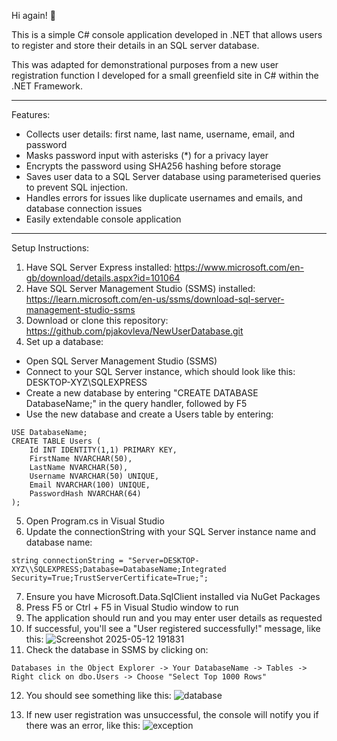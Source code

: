 Hi again! 🤠

This is a simple C# console application developed in .NET that allows users to register and store their details in an SQL server database. 

This was adapted for demonstrational purposes from a new user registration function I developed for a small greenfield site in C# within the .NET Framework.

---

Features:
- Collects user details: first name, last name, username, email, and password
- Masks password input with asterisks (*) for a privacy layer
- Encrypts the password using SHA256 hashing before storage
- Saves user data to a SQL Server database using parameterised queries to prevent SQL injection. 
- Handles errors for issues like duplicate usernames and emails, and database connection issues 
- Easily extendable console application
  
---

Setup Instructions:

1. Have SQL Server Express installed: https://www.microsoft.com/en-gb/download/details.aspx?id=101064
2. Have SQL Server Management Studio (SSMS) installed: https://learn.microsoft.com/en-us/ssms/download-sql-server-management-studio-ssms
3. Download or clone this repository: https://github.com/pjakovleva/NewUserDatabase.git
4. Set up a database:
- Open SQL Server Management Studio (SSMS)
- Connect to your SQL Server instance, which should look like this: DESKTOP-XYZ\SQLEXPRESS
- Create a new database by entering "CREATE DATABASE DatabaseName;" in the query handler, followed by F5
- Use the new database and create a Users table by entering:
```
USE DatabaseName;
CREATE TABLE Users (
    Id INT IDENTITY(1,1) PRIMARY KEY,
    FirstName NVARCHAR(50),
    LastName NVARCHAR(50),
    Username NVARCHAR(50) UNIQUE,
    Email NVARCHAR(100) UNIQUE,
    PasswordHash NVARCHAR(64)
);
``` 
5. Open Program.cs in Visual Studio
6. Update the connectionString with your SQL Server instance name and database name:
```
string connectionString = "Server=DESKTOP-XYZ\\SQLEXPRESS;Database=DatabaseName;Integrated Security=True;TrustServerCertificate=True;";
```
7. Ensure you have Microsoft.Data.SqlClient installed via NuGet Packages
8. Press F5 or Ctrl + F5 in Visual Studio window to run
9. The application should run and you may enter user details as requested 
10. If successful, you'll see a "User registered successfully!" message, like this:
![Screenshot 2025-05-12 191831](https://github.com/user-attachments/assets/2e4e4790-0b78-444c-8053-3e41a92e0824)
11. Check the database in SSMS by clicking on:
```
Databases in the Object Explorer -> Your DatabaseName -> Tables -> Right click on dbo.Users -> Choose "Select Top 1000 Rows"
```
12. You should see something like this:
![database](https://github.com/user-attachments/assets/51f0094e-0b12-45b5-b3fb-1cd465675c90)

13. If new user registration was unsuccessful, the console will notify you if there was an error, like this:
![exception](https://github.com/user-attachments/assets/93f3f252-9b91-4f29-8daf-e52a4e835cca)
